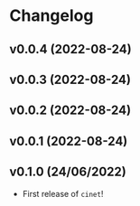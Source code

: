 # Changelog

<!--next-version-placeholder-->

## v0.0.4 (2022-08-24)


## v0.0.3 (2022-08-24)


## v0.0.2 (2022-08-24)


## v0.0.1 (2022-08-24)


## v0.1.0 (24/06/2022)

- First release of `cinet`!